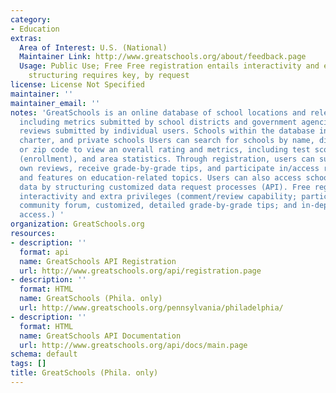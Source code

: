 ```yaml
---
category:
- Education
extras:
  Area of Interest: U.S. (National)
  Maintainer Link: http://www.greatschools.org/about/feedback.page
  Usage: Public Use; Free Free registration entails interactivity and extra privilegesAPI
    structuring requires key, by request
license: License Not Specified
maintainer: ''
maintainer_email: ''
notes: 'GreatSchools is an online database of school locations and relevant information,
  including metrics submitted by school districts and government agencies and school
  reviews submitted by individual users. Schools within the database include public,
  charter, and private schools Users can search for schools by name, district, county,
  or zip code to view an overall rating and metrics, including test scores, demographics
  (enrollment), and area statistics. Through registration, users can submit their
  own reviews, receive grade-by-grade tips, and participate in/access reserved articles
  and features on education-related topics. Users can also access school/education
  data by structuring customized data request processes (API). Free registration entails
  interactivity and extra privileges (comment/review capability; participation in
  community forum, customized, detailed grade-by-grade tips; and in-depth article
  access.) '
organization: GreatSchools.org
resources:
- description: ''
  format: api
  name: GreatSchools API Registration
  url: http://www.greatschools.org/api/registration.page
- description: ''
  format: HTML
  name: GreatSchools (Phila. only)
  url: http://www.greatschools.org/pennsylvania/philadelphia/
- description: ''
  format: HTML
  name: GreatSchools API Documentation
  url: http://www.greatschools.org/api/docs/main.page
schema: default
tags: []
title: GreatSchools (Phila. only)
---
```

